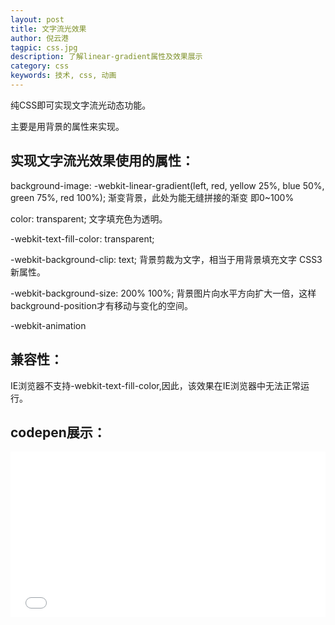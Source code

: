 ```yaml
---
layout: post
title: 文字流光效果
author: 倪云港
tagpic: css.jpg
description: 了解linear-gradient属性及效果展示
category: css
keywords: 技术, css, 动画
---
```


纯CSS即可实现文字流光动态功能。

主要是用背景的属性来实现。

## 实现文字流光效果使用的属性：

background-image: -webkit-linear-gradient(left, red, yellow 25%, blue 50%, green 75%, red 100%); 渐变背景，此处为能无缝拼接的渐变 即0~100%

color: transparent;   文字填充色为透明。

-webkit-text-fill-color: transparent;    

-webkit-background-clip: text; 背景剪裁为文字，相当于用背景填充文字 CSS3新属性。

-webkit-background-size: 200% 100%; 背景图片向水平方向扩大一倍，这样background-position才有移动与变化的空间。

-webkit-animation

## 兼容性：

IE浏览器不支持-webkit-text-fill-color,因此，该效果在IE浏览器中无法正常运行。

## codepen展示：

<iframe height='265' scrolling='no' title='CSS文字流光效果' src='//codepen.io/niyungang/embed/oZBNxa/?height=265&theme-id=dark&default-tab=css,result&embed-version=2' frameborder='no' allowtransparency='true' allowfullscreen='true' style='width: 100%;'>See the Pen <a href='https://codepen.io/niyungang/pen/oZBNxa/'>CSS文字流光效果</a> by 倪云港 (<a href='http://codepen.io/niyungang'>@niyungang</a>) on <a href='http://codepen.io'>CodePen</a>.
</iframe>